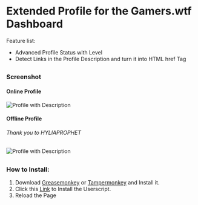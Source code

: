 # Extended Profile for the Gamers.wtf Dashboard

Feature list:

 * Advanced Profile Status with Level
 * Detect Links in the Profile Description and turn it into HTML href Tag

##
### Screenshot
#### Online Profile
![Profile with Description](http://s.mrkek.ovh/ea810acc-9ba6-4126-a6f3-f2d940429c40-29.Juni.16.png)
#### Offline Profile
###### Thank you to HYLIAPROPHET
![Profile with Description](http://s.mrkek.ovh/0976b0c1-4686-4ce0-ac61-483882713fa7-29.Juni.16.png)

##


### How to Install:

1. Download [Greasemonkey](https://addons.mozilla.org/de/firefox/addon/greasemonkey/) or [Tampermonkey](https://chrome.google.com/webstore/detail/tampermonkey/dhdgffkkebhmkfjojejmpbldmpobfkfo?hl=en&gl=EN) and Install it.
2. Click this [Link](https://github.com/MrKek2208/Extended-Profile-Gamers.wtf/raw/master/Gamers.wtf%20Extended%20Profile.user.js) to Install the Userscript.
3. Reload the Page
